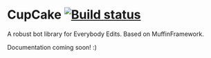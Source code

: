 CupCake [![Build status](https://ci.appveyor.com/api/projects/status/6g3oyrs5utk6nh5j)](https://ci.appveyor.com/project/Yonom/cupcake)
=======

A robust bot library for Everybody Edits. Based on MuffinFramework.

Documentation coming soon! :)
